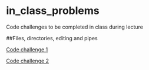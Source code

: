 in_class_problems
=================

Code challenges to be completed in class during lecture

##Files, directories, editing and pipes

[Code challenge 1](https://github.com/NGSAnalysisOnBeocatClass/in_class_problems/blob/master/Lecture1.md#cod-challenge-1)

[Code challenge 2](https://github.com/NGSAnalysisOnBeocatClass/in_class_problems/blob/master/Lecture1.md#code-challenge-2)
